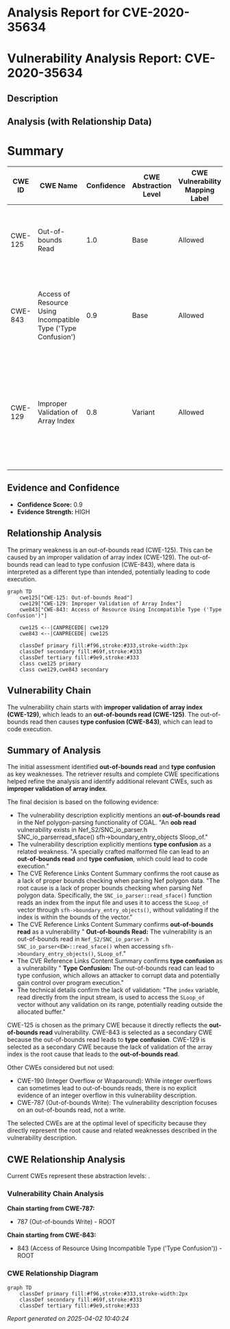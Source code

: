 # Analysis Report for CVE-2020-35634

# Vulnerability Analysis Report: CVE-2020-35634

## Description



## Analysis (with Relationship Data)

# Summary
| CWE ID | CWE Name | Confidence | CWE Abstraction Level | CWE Vulnerability Mapping Label | CWE-Vulnerability Mapping Notes |
|---|---|---|---|---|---|
| CWE-125 | Out-of-bounds Read | 1.0 | Base | Allowed | Primary CWE. The vulnerability description explicitly mentions an out-of-bounds read. |
| CWE-843 | Access of Resource Using Incompatible Type ('Type Confusion') | 0.9 | Base | Allowed | Secondary CWE. The vulnerability description mentions type confusion as a related weakness. |
| CWE-129 | Improper Validation of Array Index | 0.8 | Variant | Allowed | Secondary CWE. The root cause is a lack of proper bounds checking, which is related to improper validation of array indices. |

## Evidence and Confidence

*   **Confidence Score:** 0.9
*   **Evidence Strength:** HIGH

## Relationship Analysis
The primary weakness is an out-of-bounds read (CWE-125). This can be caused by an improper validation of array index (CWE-129). The out-of-bounds read can lead to type confusion (CWE-843), where data is interpreted as a different type than intended, potentially leading to code execution.

```mermaid
graph TD
    cwe125["CWE-125: Out-of-bounds Read"]
    cwe129["CWE-129: Improper Validation of Array Index"]
    cwe843["CWE-843: Access of Resource Using Incompatible Type ('Type Confusion')"]
    
    cwe125 <--|CANPRECEDE| cwe129
    cwe843 <--|CANPRECEDE| cwe125
    
    classDef primary fill:#f96,stroke:#333,stroke-width:2px
    classDef secondary fill:#69f,stroke:#333
    classDef tertiary fill:#9e9,stroke:#333
    class cwe125 primary
    class cwe129,cwe843 secondary
```

## Vulnerability Chain
The vulnerability chain starts with **improper validation of array index (CWE-129)**, which leads to an **out-of-bounds read (CWE-125)**. The out-of-bounds read then causes **type confusion (CWE-843)**, which can lead to code execution.

## Summary of Analysis
The initial assessment identified **out-of-bounds read** and **type confusion** as key weaknesses. The retriever results and complete CWE specifications helped refine the analysis and identify additional relevant CWEs, such as **improper validation of array index**.

The final decision is based on the following evidence:
*   The vulnerability description explicitly mentions an **out-of-bounds read** in the Nef polygon-parsing functionality of CGAL. "An **oob read** vulnerability exists in Nef_S2/SNC_io_parser.h SNC_io_parserread_sface() sfh->boundary_entry_objects Sloop_of."
*   The vulnerability description explicitly mentions **type confusion** as a related weakness. "A specially crafted malformed file can lead to an **out-of-bounds read** and **type confusion**, which could lead to code execution."
*   The CVE Reference Links Content Summary confirms the root cause as a lack of proper bounds checking when parsing Nef polygon data. "The root cause is a lack of proper bounds checking when parsing Nef polygon data. Specifically, the `SNC_io_parser::read_sface()` function reads an index from the input file and uses it to access the `SLoop_of` vector through `sfh->boundary_entry_objects()`, without validating if the index is within the bounds of the vector."
*   The CVE Reference Links Content Summary confirms **out-of-bounds read** as a vulnerability " **Out-of-bounds Read:** The vulnerability is an out-of-bounds read in `Nef_S2/SNC_io_parser.h SNC_io_parser<EW>::read_sface()` when accessing `sfh->boundary_entry_objects()`, `SLoop_of`."
*   The CVE Reference Links Content Summary confirms **type confusion** as a vulnerability " **Type Confusion:** The out-of-bounds read can lead to type confusion, which allows an attacker to corrupt data and potentially gain control over program execution."
*   The technical details confirm the lack of validation: "The `index` variable, read directly from the input stream, is used to access the `SLoop_of` vector without any validation on its range, potentially reading outside the allocated buffer."

CWE-125 is chosen as the primary CWE because it directly reflects the **out-of-bounds read** vulnerability. CWE-843 is selected as a secondary CWE because the out-of-bounds read leads to **type confusion**. CWE-129 is selected as a secondary CWE because the lack of validation of the array index is the root cause that leads to the **out-of-bounds read**.

Other CWEs considered but not used:
*   CWE-190 (Integer Overflow or Wraparound): While integer overflows can sometimes lead to out-of-bounds reads, there is no explicit evidence of an integer overflow in this vulnerability description.
*   CWE-787 (Out-of-bounds Write): The vulnerability description focuses on an out-of-bounds read, not a write.

The selected CWEs are at the optimal level of specificity because they directly represent the root cause and related weaknesses described in the vulnerability description.


## CWE Relationship Analysis

Current CWEs represent these abstraction levels: .


### Vulnerability Chain Analysis

**Chain starting from CWE-787:**
- 787 (Out-of-bounds Write) - ROOT


**Chain starting from CWE-843:**
- 843 (Access of Resource Using Incompatible Type ('Type Confusion')) - ROOT



### CWE Relationship Diagram

```mermaid
graph TD
    classDef primary fill:#f96,stroke:#333,stroke-width:2px
    classDef secondary fill:#69f,stroke:#333
    classDef tertiary fill:#9e9,stroke:#333
```



*Report generated on 2025-04-02 10:40:24*

